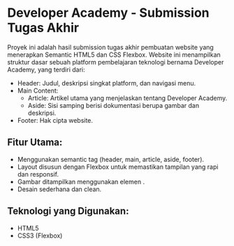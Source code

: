 # Developer Academy - Submission Tugas Akhir

Proyek ini adalah hasil submission tugas akhir pembuatan website yang menerapkan Semantic HTML5 dan CSS Flexbox. Website ini menampilkan struktur dasar sebuah platform pembelajaran teknologi bernama Developer Academy, yang terdiri dari:

- Header: Judul, deskripsi singkat platform, dan navigasi menu.
- Main Content:
  - Article: Artikel utama yang menjelaskan tentang Developer Academy.
  - Aside: Sisi samping berisi dokumentasi berupa gambar dan deskripsi.
- Footer: Hak cipta website.

## Fitur Utama:
- Menggunakan semantic tag (header, main, article, aside, footer).
- Layout disusun dengan Flexbox untuk memastikan tampilan yang rapi dan responsif.
- Gambar ditampilkan menggunakan elemen <img>.
- Desain sederhana dan clean.

## Teknologi yang Digunakan:
- HTML5
- CSS3 (Flexbox)



